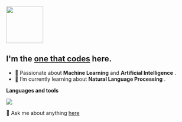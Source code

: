 # <img src="https://i.pinimg.com/originals/00/4b/17/004b173f6e3d6843df10114e087f30a8.gif" width="100" height="100" /> 
## I'm the [one that codes](http://linkedin.com/in/ajaykrishnaanandhan) here. 

  - 🎀 Passionate about __Machine Learning__ and __Artificial Intelligence__  .
  - 🌱 I’m currently learning about __Natural Language Processing__ .

**Languages and tools**  

<img align="center" src="https://github-readme-stats.vercel.app/api/top-langs/?username=kodosuke&layout=compact&theme=material-palenight&hide=jupyter%20notebook" />

💬 Ask me about anything [here](https://github.com/kodosuke/kodosuke/issues)

